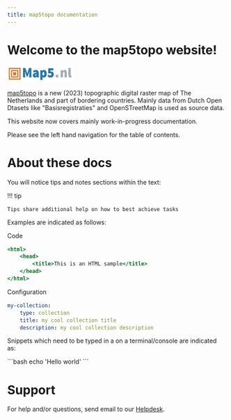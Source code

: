 ```yaml
---
title: map5topo documentation
---
```


# Welcome to the map5topo website!


![map5topo logo](assets/images/map5-logo.png)

[map5topo](https://map5topo.nl) is a new (2023) topographic digital raster map of The Netherlands and
part of bordering countries. Mainly data from Dutch Open Dtasets like "Basisregistraties" and OpenSTreetMap is
used as source data.

This website now covers mainly work-in-progress documentation.

Please see the left hand navigation for the table of contents.


# About these docs

You will notice tips and notes sections within the text:

!!! tip

    Tips share additional help on how to best achieve tasks

Examples are indicated as follows:

Code
``` {.html linenums="1"}
<html>
    <head>
        <title>This is an HTML sample</title>
    </head>
</html>
```

Configuration
``` {.yaml linenums="1"}
my-collection:
    type: collection
    title: my cool collection title
    description: my cool collection description
```

Snippets which need to be typed in a on a terminal/console are indicated as:

<div class="termy">
```bash
echo 'Hello world'
```
</div>

# Support

For help and/or questions, send email to our [Helpdesk](mailto:support@map5.nl).
